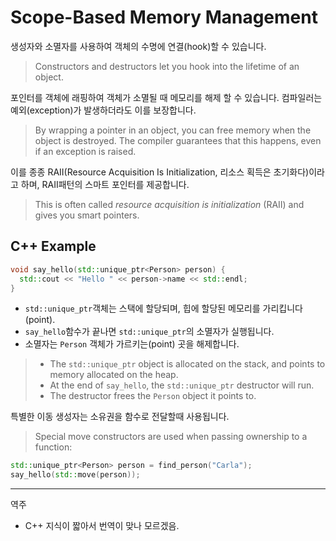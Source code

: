 # Scope-Based Memory Management

생성자와 소멸자를 사용하여 객체의 수명에 연결(hook)할 수 있습니다. 
> Constructors and destructors let you hook into the lifetime of an object.

포인터를 객체에 래핑하여 객체가 소멸될 때 메모리를 해제 할 수 있습니다. 
컴파일러는 예외(exception)가 발생하더라도 이를 보장합니다. 
> By wrapping a pointer in an object, you can free memory when the object is
> destroyed. The compiler guarantees that this happens, even if an exception is raised.

이를 종종 RAII(Resource Acquisition Is Initialization, 리소스 획득은 초기화다)이라고 하며, RAII패턴의 스마트 포인터를 제공합니다.
> This is often called _resource acquisition is initialization_ (RAII) and gives
> you smart pointers.

## C++ Example

```c++
void say_hello(std::unique_ptr<Person> person) {
  std::cout << "Hello " << person->name << std::endl;
}
```

* `std::unique_ptr`객체는 스택에 할당되며, 힙에 할당된 메모리를 가리킵니다(point).
* `say_hello`함수가 끝나면 `std::unique_ptr`의 소멸자가 실행됩니다.
* 소멸자는 `Person` 객체가 가르키는(point) 곳을 해제합니다.

> * The `std::unique_ptr` object is allocated on the stack, and points to
>   memory allocated on the heap.
> * At the end of `say_hello`, the `std::unique_ptr` destructor will run.
> * The destructor frees the `Person` object it points to.

특별한 이동 생성자는 소유권을 함수로 전달할때 사용됩니다.
> Special move constructors are used when passing ownership to a function:

```c++
std::unique_ptr<Person> person = find_person("Carla");
say_hello(std::move(person));
```

--- 
역주
- C++ 지식이 짧아서 번역이 맞나 모르겠음.